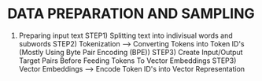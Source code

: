 # DATA PREPARATION AND SAMPLING
1) Preparing input text
   STEP1) Splitting text into indivisual words and subwords
   STEP2) Tokenization -->  Converting Tokens into Token ID's  (Mostly Using Byte Pair Encoding (BPE))
   STEP3) Create Input/Output Target Pairs Before Feeding Tokens To Vector Embeddings
   STEP3) Vector Embeddings --> Encode Token ID's into Vector Representation

